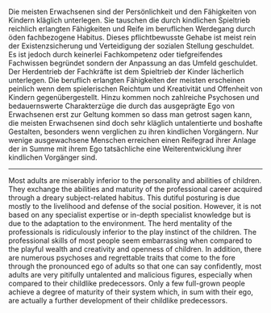 
Die meisten Erwachsenen sind der Persönlichkeit und den Fähigkeiten von Kindern kläglich unterlegen. Sie tauschen die durch kindlichen Spieltrieb reichlich erlangten Fähigkeiten und Reife im beruflichen Werdegang durch öden fachbezogene Habitus. Dieses pflichtbewusste Gehabe ist meist rein der Existenzsicherung und Verteidigung der sozialen Stellung geschuldet. Es ist jedoch durch keinerlei Fachkompetenz oder tiefgreifendes Fachwissen begründet sondern der Anpassung an das Umfeld geschuldet. Der Herdentrieb der Fachkräfte ist dem Spieltrieb der Kinder lächerlich unterlegen. Die beruflich erlangten Fähigkeiten der meisten erscheinen peinlich wenn dem spielerischen Reichtum und Kreativität und Offenheit von Kindern gegenübergestellt. Hinzu kommen noch zahlreiche Psychosen und bedauernswerte Charakterzüge die durch das ausgeprägte Ego von Erwachsenen erst zur Geltung kommen so dass man getrost sagen kann, die meisten Erwachsenen sind doch sehr kläglich untalentierte und boshafte Gestalten, besonders wenn verglichen zu ihren kindlichen Vorgängern. Nur wenige ausgewachsene Menschen erreichen einen Reifegrad ihrer Anlage der in Summe mit ihrem Ego tatsächliche eine Weiterentwicklung ihrer kindlichen Vorgänger sind.

----------------

Most adults are miserably inferior to the personality and abilities of children. They exchange the abilities and maturity of the professional career acquired through a dreary subject-related habitus. This dutiful posturing is due mostly to the livelihood and defense of the social position. However, it is not based on any specialist expertise or in-depth specialist knowledge but is due to the adaptation to the environment. The herd mentality of the professionals is ridiculously inferior to the play instinct of the children. The professional skills of most people seem embarrassing when compared to the playful wealth and creativity and openness of children. In addition, there are numerous psychoses and regrettable traits that come to the fore through the pronounced ego of adults so that one can say confidently, most adults are very pitifully untalented and malicious figures, especially when compared to their childlike predecessors. Only a few full-grown people achieve a degree of maturity of their system which, in sum with their ego, are actually a further development of their childlike predecessors.
